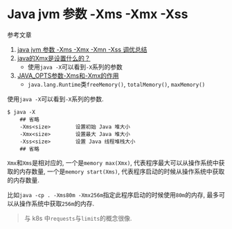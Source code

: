 # Java jvm 参数 -Xms -Xmx -Xss

参考文章

1. [java jvm 参数 -Xms -Xmx -Xmn -Xss 调优总结](https://www.cnblogs.com/jpfss/p/8618297.html)
2. [java的Xmx是设置什么的？](https://www.cnblogs.com/yjf512/p/7770968.html)
    - 使用`java -X`可以看到`-X`系列的参数
3. [JAVA_OPTS参数-Xms和-Xmx的作用](https://www.cnblogs.com/zxp_9527/archive/2008/12/24/1361911.html)
    - `java.lang.Runtime`类`freeMemory()`, `totalMemory()`, `maxMemory()`

使用`java -X`可以看到`-X`系列的参数.

```console
$ java -X
    ## 省略
    -Xms<size>        设置初始 Java 堆大小
    -Xmx<size>        设置最大 Java 堆大小
    -Xss<size>        设置 Java 线程堆栈大小
    ## 省略
```

`Xmx`和`Xms`是相对应的, 一个是`memory max(Xmx)`, 代表程序最大可以从操作系统中获取的内存数量, 一个是`memory start(Xms)`, 代表程序启动的时候从操作系统中获取的内存数量. 

比如`java -cp . -Xms80m -Xmx256m`指定此程序启动的时候使用`80m`的内存, 最多可以从操作系统中获取`256m`的内存. 

> 与 k8s 中`requests`与`limits`的概念很像.

